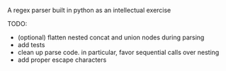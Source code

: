 A regex parser built in python as an intellectual exercise

TODO:
- (optional) flatten nested concat and union nodes during parsing
- add tests
- clean up parse code. in particular, favor sequential calls over nesting
- add proper escape characters
